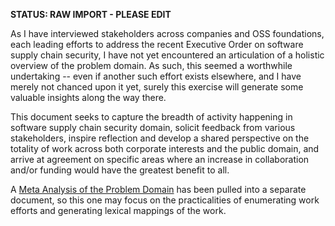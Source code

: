 **STATUS: RAW IMPORT - PLEASE EDIT**

As I have interviewed stakeholders across companies and OSS foundations, each
leading efforts to address the recent Executive Order on software supply chain
security, I have not yet encountered an articulation of a holistic overview of
the problem domain. As such, this seemed a worthwhile undertaking -- even if
another such effort exists elsewhere, and I have merely not chanced upon it
yet, surely this exercise will generate some valuable insights along the way
there.

This document seeks to capture the breadth of activity happening in software
supply chain security domain, solicit feedback from various stakeholders,
inspire reflection and develop a shared perspective on the totality of work
across both corporate interests and the public domain, and arrive at agreement
on specific areas where an increase in collaboration and/or funding would have
the greatest benefit to all.

A [Meta Analysis of the Problem Domain](https://docs.google.com/document/d/1KFEv8Th3XRHzj73FRG_x_drfyYmoiWG0th9WollOvTE/edit?usp=sharing)
has been pulled into a separate document, so this one may focus on the
practicalities of enumerating work efforts and generating lexical mappings of
the work.
